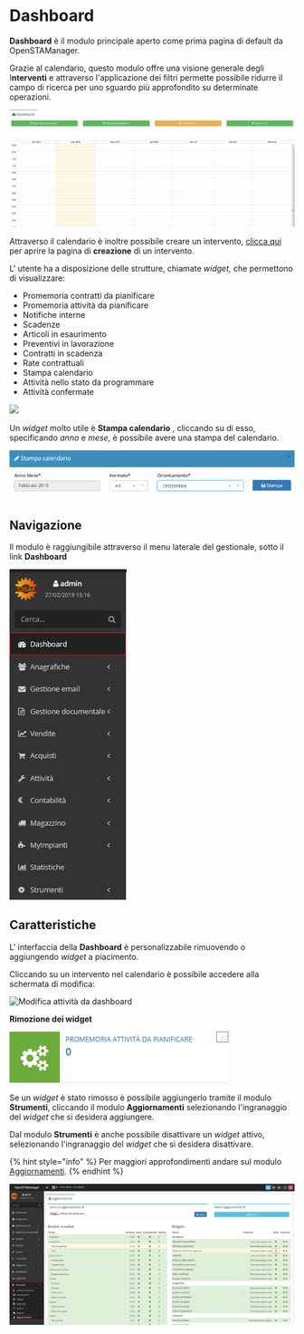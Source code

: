 # Dashboard

**Dashboard** è il modulo principale aperto come prima pagina di default da OpenSTAManager.

Grazie al calendario, questo modulo offre una visione generale degli I**nterventi** e attraverso l'applicazione dei filtri permette possibile ridurre il campo di ricerca per uno sguardo più approfondito su determinate operazioni.

![Opzioni di filtraggio](../../.gitbook/assets/filtridashboard.PNG)

![Calendario](../../.gitbook/assets/calendario.PNG)

Attraverso il calendario è inoltre possibile creare un intervento, [clicca qui](creazione.md#da-calendario) per aprire la pagina di **creazione** di un intervento.

L' utente ha a disposizione delle strutture, chiamate _widget,_ che permettono di visualizzare:

* Promemoria contratti da pianificare
* Promemoria attività da pianificare
* Notifiche interne
* Scadenze
* Articoli in esaurimento
* Preventivi in lavorazione
* Contratti in scadenza
* Rate contrattuali
* Stampa calendario
* Attività nello stato da programmare
* Attività confermate

![](https://firebasestorage.googleapis.com/v0/b/gitbook-x-prod.appspot.com/o/spaces%2F-LZJeLg23eVDvrCv74U7-887967055%2Fuploads%2F8e1rYalOqDuajyd9n5WC%2Ffile.png?alt=media)

Un _widget_ molto utile è **Stampa calendario** , cliccando su di esso, specificando _anno_ e _mese,_ è possibile avere una stampa del calendario.

![Widget Stampa calendario](<../../.gitbook/assets/stampacalendario (1).PNG>)

## Navigazione

Il modulo è raggiungibile attraverso il menu laterale del gestionale, sotto il link **Dashboard**

![Navigazione dashboard](../../.gitbook/assets/navigazionedashboard.PNG)

## Caratteristiche

L' interfaccia della **Dashboard** è personalizzabile rimuovendo o aggiungendo _widget_ a piacimento.

Cliccando su un intervento nel calendario è possibile accedere alla schermata di modifica:

![Modifica attività da dashboard](../../.gitbook/assets/gifmodificacalendario.gif)

**Rimozione dei widget**

![Rimozione widget](../../.gitbook/assets/rimozionewidget.PNG)

Se un _widget_ è stato rimosso è possibile aggiungerlo tramite il modulo **Strumenti**, cliccando il modulo **Aggiornamenti** selezionando l'ingranaggio del _widget_ che si desidera aggiungere.

Dal modulo **Strumenti** è anche possibile disattivare un _widget_ attivo, selezionando l'ingranaggio del _widget_ che si desidera disattivare.

{% hint style="info" %}
Per maggiori approfondimenti andare sul modulo [Aggiornamenti](../strumenti/aggiornamenti.md).
{% endhint %}

![Aggiungere o rimuovere Widget](../../.gitbook/assets/aggiungerewidget.PNG)
